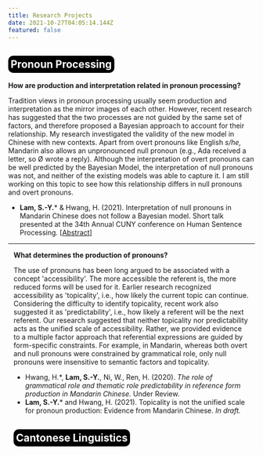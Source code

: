 ```yaml
---
title: Research Projects
date: 2021-10-27T04:05:14.144Z
featured: false
---
```

<h2 style="background-color:black; padding: 5px; width:fit-content;border-radius:10px;color:white"> <b>Pronoun Processing </b></h2>

**How are production and interpretation related in pronoun processing?**


Tradition views in pronoun processing usually seem production and interpretation as the mirror images of each other. However, recent research has suggested that the two processes are not guided by the same set of factors, and therefore proposed a Bayesian approach to account for their relationship. My research investigated the validity of the new model in Chinese with new contexts. Apart from overt pronouns like English *s/he,* Mandarin also allows an unpronounced null pronoun (e.g., Ada received a letter, so Ø wrote a reply). Although the interpretation of overt pronouns can be well predicted by the Bayesian Model, the interpretation of null pronouns was not, and neither of the existing models was able to capture it. I am still working on this topic to see how this relationship differs in null pronouns and overt pronouns.

* **Lam, S.-Y.**\* & Hwang, H. (2021). Interpretation of null pronouns in Mandarin Chinese does not follow a Bayesian model. Short talk presented at the 34th Annual CUNY conference on Human Sentence Processing. [[Abstract](https://www.cuny2021.io/wp-content/uploads/2021/02/CUNY_2021_abstract_126.pdf)]

</section>
<hr>
<section style="border-radius:5pt;padding:3pt;margin:7px;padding-top:0">

**What determines the production of pronouns?**

The use of pronouns has been long argued to be associated with a concept 'accessibility'. The more accessible the referent is, the more reduced forms will be used for it. Earlier research recognized accessibility as 'topicality', i.e., how likely the current topic can continue. Considering the difficulty to identify topicality, recent work also suggested it as 'predictability', i.e., how likely a referent will be the next referent. Our research suggested that neither topicality nor predictability acts as the unified scale of accessibility. Rather, we provided evidence to a multiple factor approach that referential expressions are guided by form-specific constraints. For example, in Mandarin, whereas both overt and null pronouns were constrained by grammatical role, only null pronouns were insensitive to semantic factors and topicality.

* Hwang, H.\*, **Lam, S.-Y.**, Ni, W., Ren, H. (2020). *The role of grammatical role and thematic role predictability in reference form production in Mandarin Chinese.* Under Review.
* **Lam, S.-Y.**\* and Hwang, H. (2021). Topicality is not the unified scale for pronoun production: Evidence from Mandarin Chinese. *In draft.*


<h2 style="background-color:black; padding: 5px; width:fit-content;border-radius:10px;color:white"> <b>Cantonese Linguistics </b></h2>